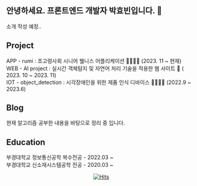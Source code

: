 ## 안녕하세요. 프론트엔드 개발자 박효빈입니다. 👋
소개 작성 예정.. </br>
## Project
APP - rumi : 초고령사회 시니어 웰니스 어플리케이션 👴🏻👵🏻 (2023. 11 ~ 현재) </br>
WEB - AI project : 실시간 객체탐지 및 자연어 처리 기술을 적용한 웹 사이트 🤔 ( 2023. 10 ~ 2023. 11) </br>
IOT - object_detection : 시각장애인을 위한 제품 인식 디바이스 🦮👩🏻‍🦯 (2022.9 ~ 2023.6) </br>

## Blog
현재 알고리즘 공부한 내용을 바탕으로 정리 중 입니다. </br>

## Education
부경대학교 정보통신공학 복수전공 - 2022.03 ~ </br>
부경대학교 신소재시스템공학 전공 - 2020.03 ~ </br>

  <div align=center>
	
  [![Hits](https://hits.seeyoufarm.com/api/count/incr/badge.svg?url=https%3A%2F%2Fgithub.com%2Fzzsza)](https://hits.seeyoufarm.com) 
	
  </div>
